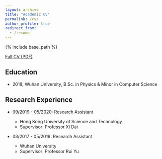 ```yaml
---
layout: archive
title: "Academic CV"
permalink: /cv/
author_profile: true
redirect_from:
  - /resume
---
```


{% include base_path %}

[Full CV (PDF)](https://www.jianguoyun.com/p/DcvnBLcQuKaVBhjurtEC)

## Education
* 2018, Wuhan University, B.Sc. in Physics & Minor in Computer Science

## Research Experience
* 09/2019 - 05/2020: Research Assistant
  * Hong Kong University of Science and Technology
  * Supervisor: Professor Xi Dai

* 03/2017 - 05/2019: Research Assistant
  * Wuhan University
  * Supervisor: Professor Rui Yu